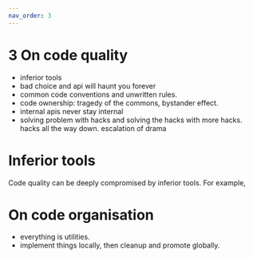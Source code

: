 ```yaml
---
nav_order: 3
---
```


# 3 On code quality

- inferior tools
- bad choice and api will haunt you forever
- common code conventions and unwritten rules.
- code ownership: tragedy of the commons, bystander effect.
- internal apis never stay internal
- solving problem with hacks and solving the hacks with more hacks. hacks all the way down. escalation of drama

# Inferior tools

Code quality can be deeply compromised by inferior tools. For example, 

# On code organisation

- everything is utilities.
- implement things locally, then cleanup and promote globally.


